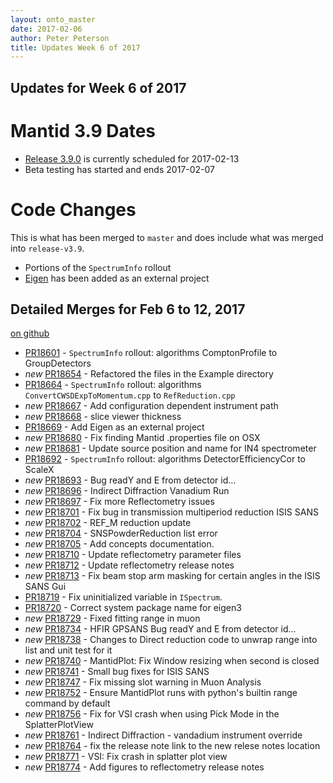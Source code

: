 ```yaml
---
layout: onto_master
date: 2017-02-06
author: Peter Peterson
title: Updates Week 6 of 2017
---
```

Updates for Week 6 of 2017
--------------------------

Mantid 3.9 Dates
================

* [Release 3.9.0](https://github.com/mantidproject/mantid/milestone/59) is currently scheduled for 2017-02-13
* Beta testing has started and ends 2017-02-07

Code Changes
============

This is what has been merged to `master` and does include what was merged into `release-v3.9`.

* Portions of the `SpectrumInfo` rollout
* [Eigen](http://eigen.tuxfamily.org) has been added as an external project

Detailed Merges for Feb 6 to 12, 2017
-------------------------------------
[on github](https://github.com/mantidproject/mantid/pulls?q=is%3Apr+merged%3A2017-02-07..2017-02-12)

* [PR18601](https://github.com/mantidproject/mantid/pull/18601) - `SpectrumInfo` rollout: algorithms ComptonProfile to GroupDetectors
* *new* [PR18654](https://github.com/mantidproject/mantid/pull/18654) - Refactored the files in the Example directory
* [PR18664](https://github.com/mantidproject/mantid/pull/18664) - `SpectrumInfo` rollout: algorithms `ConvertCWSDExpToMomentum.cpp` to `RefReduction.cpp`
* *new* [PR18667](https://github.com/mantidproject/mantid/pull/18667) - Add configuration dependent instrument path
* *new* [PR18668](https://github.com/mantidproject/mantid/pull/18668) - slice viewer thickness
* [PR18669](https://github.com/mantidproject/mantid/pull/18669) - Add Eigen as an external project
* *new* [PR18680](https://github.com/mantidproject/mantid/pull/18680) - Fix finding Mantid .properties file on OSX
* *new* [PR18681](https://github.com/mantidproject/mantid/pull/18681) - Update source position and name for IN4 spectrometer
* [PR18692](https://github.com/mantidproject/mantid/pull/18692) - `SpectrumInfo` rollout: algorithms DetectorEfficiencyCor to ScaleX
* *new* [PR18693](https://github.com/mantidproject/mantid/pull/18693) - Bug readY and E from detector id...
* *new* [PR18696](https://github.com/mantidproject/mantid/pull/18696) - Indirect Diffraction Vanadium Run
* *new* [PR18697](https://github.com/mantidproject/mantid/pull/18697) - Fix more Reflectometry issues
* *new* [PR18701](https://github.com/mantidproject/mantid/pull/18701) - Fix bug in transmission multiperiod reduction ISIS SANS
* *new* [PR18702](https://github.com/mantidproject/mantid/pull/18702) - REF_M reduction update
* *new* [PR18704](https://github.com/mantidproject/mantid/pull/18704) - SNSPowderReduction list error
* *new* [PR18705](https://github.com/mantidproject/mantid/pull/18705) - Add concepts documentation.
* *new* [PR18710](https://github.com/mantidproject/mantid/pull/18710) - Update reflectometry parameter files
* *new* [PR18712](https://github.com/mantidproject/mantid/pull/18712) - Update reflectometry release notes
* *new* [PR18713](https://github.com/mantidproject/mantid/pull/18713) - Fix beam stop arm masking for certain angles in the ISIS SANS Gui
* [PR18719](https://github.com/mantidproject/mantid/pull/18719) - Fix uninitialized variable in `ISpectrum`.
* [PR18720](https://github.com/mantidproject/mantid/pull/18720) - Correct system package name for eigen3
* *new* [PR18729](https://github.com/mantidproject/mantid/pull/18729) - Fixed fitting range in muon
* *new* [PR18734](https://github.com/mantidproject/mantid/pull/18734) - HFIR GPSANS Bug readY and E from detector id...
* *new* [PR18738](https://github.com/mantidproject/mantid/pull/18738) - Changes to Direct reduction code to unwrap range into list and unit test for it
* *new* [PR18740](https://github.com/mantidproject/mantid/pull/18740) - MantidPlot: Fix Window resizing when second is closed
* *new* [PR18741](https://github.com/mantidproject/mantid/pull/18741) - Small bug fixes for ISIS SANS
* *new* [PR18747](https://github.com/mantidproject/mantid/pull/18747) - Fix missing slot warning in Muon Analysis
* *new* [PR18752](https://github.com/mantidproject/mantid/pull/18752) - Ensure MantidPlot runs with python's builtin range command by default
* *new* [PR18756](https://github.com/mantidproject/mantid/pull/18756) - Fix for VSI crash when using Pick Mode in the SplatterPlotView
* *new* [PR18761](https://github.com/mantidproject/mantid/pull/18761) - Indirect Diffraction - vandadium instrument override
* *new* [PR18764](https://github.com/mantidproject/mantid/pull/18764) - fix the release note link to the new relese notes location
* *new* [PR18771](https://github.com/mantidproject/mantid/pull/18771) - VSI: Fix crash in splatter plot view
* *new* [PR18774](https://github.com/mantidproject/mantid/pull/18774) - Add figures to reflectometry release notes
